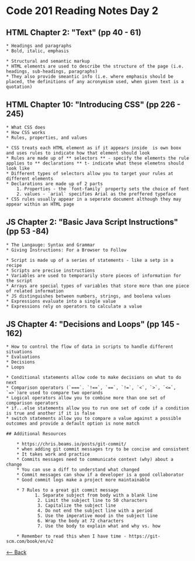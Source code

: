 # Code 201 Reading Notes Day 2

## HTML Chapter 2: "Text" (pp 40 - 61)

    * Headings and paragraphs
    * Bold, italic, emphasis
    
    * Structural and semantic markup
    * HTML elements are used to describe the structure of the page (i.e. headings, sub-headings, paragraphs)
    * They also provide smeantic info (i.e. where emphasis should be placed, the definitions of any acronymism used, when given text is a quotation)

## HTML Chapter 10: "Introducing CSS" (pp 226 - 245)

    * What CSS does
    * How CSS works
    * Rules, properties, and values
    
    * CSS treats each HTML element as if it appears inside  is own boox and uses rules to indicate how that element should look
    * Rules are made up of ** selectors ** - specify the elements the rule applies to ** declarations ** t- indicate what these elemetns should look like
    * Different types of selectors allow you to target your rules at different elements
    * Declarations are made up of 2 parts
        1. Properties - the `font-family` property sets the choice of font
        2. values - `arial` specifies Arial as the preffered typeface
    * CSS rules usually appear in a seperate document although they may appear within an HTML page

## JS Chapter 2: "Basic Java Script Instructions" (pp 53 -84)

    * The Langauge: Syntax and Grammar
    * Giving Instructions: For a Browser to Follow
    
    * Script is made up of a series of statements - like a setp in a recipe
    * Scripts are precise instructions 
    * Variables are used to temporarily store pieces of information for the script
    * Arrays are special types of variables that store more than one piece of related information
    * JS distinguishes between numbers, strings, and boolena values
    * Expressions evaluate into a single value
    * Expressions rely on operators to calculate a value

## JS Chapter 4: "Decisions and Loops" (pp 145 - 162)

    * How to control the flow of data in scripts to handle different situations
    * Evaluations
    * Decisions
    * Loops
    
    * Conditional statements allow code to make decisions on what to do next
    * Comparison operators (`===`. `!==`, `==`, `!=`, `<`, `>`, `<=`, `=>`)are used to compare two operands
    * Logical operators allow you to combine more than one set of comparison operators
    * if...else statements allow you to run one set of code if a condition is true and another if it is false
    * switch statements allow you to compare a value against a possible outcomes and provide a default option is none match

    ## Additional Resources

        * https://chris.beams.io/posts/git-commit/
        * when adding git commit messages try to be concise and consistent
        * It takes work and practice
        * Commits messages need to communicate context (why) about a change
        * You can use a diff to understand what changed
        * Commit messages can show if a developer is a good collaborator
        * Good commit logs make a project more maintainable

        * 7 Rules to a great git commit message
               1. Separate subject from body with a blank line
                2. Limit the subject line to 50 characters
                3. Capitalize the subject line
                4. Do not end the subject line with a period
                5. Use the imperative mood in the subject line
                6. Wrap the body at 72 characters
                7. Use the body to explain what and why vs. how
        
        * Remember to read this when I have time - https://git-scm.com/book/en/v2

[<-- Back](README.md)